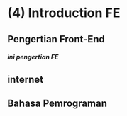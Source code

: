 # (4) Introduction FE


## Pengertian Front-End
##### ini pengertian FE
## internet
## Bahasa Pemrograman

